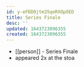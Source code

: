 ```yaml
---
id: y-eFDDOjtm35qeRXOpOED
title: Series Finale
desc: ''
updated: 1643723096355
created: 1643723096355
---
```



- [[person]] - Series Finale
- appeared 2x at the stoa

